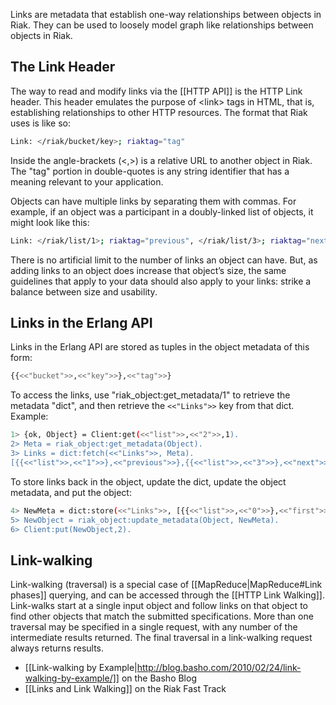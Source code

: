 Links are metadata that establish one-way relationships between objects
in Riak. They can be used to loosely model graph like relationships
between objects in Riak.

<div id="toc"></div>

The Link Header
---------------

The way to read and modify links via the [[HTTP API]] is the HTTP Link
header. This header emulates the purpose of &lt;link&gt; tags in HTML,
that is, establishing relationships to other HTTP resources. The format
that Riak uses is like so:

```bash
Link: </riak/bucket/key>; riaktag="tag"
```

Inside the angle-brackets (&lt;,&gt;) is a relative URL to another object in
Riak. The "tag" portion in double-quotes is any string identifier that
has a meaning relevant to your application.

Objects can have multiple links by separating them with commas. For
example, if an object was a participant in a doubly-linked list of
objects, it might look like this:

```bash
Link: </riak/list/1>; riaktag="previous", </riak/list/3>; riaktag="next"
```

<div class="info">There is no artificial limit to the number of links an object can
have. But, as adding links to an object does increase that object’s
size, the same guidelines that apply to your data should also apply to
your links: strike a balance between size and usability.</div>

Links in the Erlang API
-----------------------

Links in the Erlang API are stored as tuples in the object metadata of
this form:

```bash
{{<<"bucket">>,<<"key">>},<<"tag">>}
```

To access the links, use "riak\_object:get\_metadata/1" to retrieve the
metadata "dict", and then retrieve the `<<"Links">>` key from that dict.
Example:

```bash
1> {ok, Object} = Client:get(<<"list">>,<<"2">>,1).
2> Meta = riak_object:get_metadata(Object).
3> Links = dict:fetch(<<"Links">>, Meta).
[{{<<"list">>,<<"1">>},<<"previous">>},{{<<"list">>,<<"3">>},<<"next">>}]
```

To store links back in the object, update the dict, update the object
metadata, and put the object:

```bash
4> NewMeta = dict:store(<<"Links">>, [{{<<"list">>,<<"0">>},<<"first">>}|Links], Meta).
5> NewObject = riak_object:update_metadata(Object, NewMeta).
6> Client:put(NewObject,2).
```

Link-walking
------------

Link-walking (traversal) is a special case of
[[MapReduce|MapReduce\#Link phases]] querying, and can be accessed
through the [[HTTP Link Walking]]. Link-walks start at a single input
object and follow links on that object to find other objects that match
the submitted specifications. More than one traversal may be specified
in a single request, with any number of the intermediate results
returned. The final traversal in a link-walking request always returns
results.

-   [[Link-walking by
    Example|http://blog.basho.com/2010/02/24/link-walking-by-example/]]
    on the Basho Blog
-   [[Links and Link Walking]] on the Riak Fast Track
